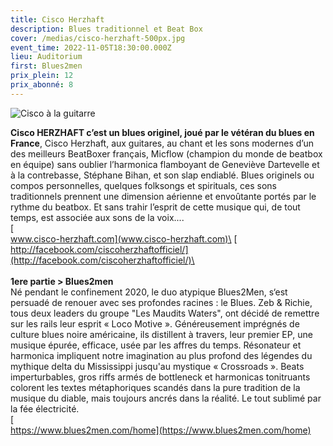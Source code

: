 ```yaml
---
title: Cisco Herzhaft
description: Blues traditionnel et Beat Box
cover: /medias/cisco-herzhaft-500px.jpg
event_time: 2022-11-05T18:30:00.000Z
lieu: Auditorium
first: Blues2men
prix_plein: 12
prix_abonné: 8
---
```

![Cisco à la guitarre](/medias/cisco-herzhaft-500px.jpg "Crédits photo © Noel Doizi")

**Cisco HERZHAFT c’est un blues originel, joué par le vétéran du blues en France**, Cisco Herzhaft, aux guitares, au chant et les sons modernes d’un des meilleurs BeatBoxer français, Micflow (champion du monde de beatbox en équipe) sans oublier l’harmonica flamboyant de Geneviève Dartevelle et à la contrebasse, Stéphane Bihan, et son slap endiablé.
Blues originels ou compos personnelles, quelques folksongs et spirituals, ces sons traditionnels prennent une dimension aérienne et envoûtante portés par le rythme du beatbox. Et sans trahir l’esprit de cette musique qui, de tout temps, est associée aux sons de la voix....\
[\
www.cisco-herzhaft.com](www.cisco-herzhaft.com)\
[\
http://facebook.com/ciscoherzhaftofficiel/](http://facebook.com/ciscoherzhaftofficiel/)\
\
\
**1ere partie > Blues2men**\
Né pendant le confinement 2020, le duo atypique Blues2Men, s‘est persuadé de renouer avec ses profondes racines : le Blues.
Zeb & Richie, tous deux leaders du groupe "Les Maudits Waters", ont décidé de remettre sur les rails leur esprit « Loco Motive ». Généreusement imprégnés de culture blues noire américaine, ils distillent à travers, leur premier EP, une musique épurée, efficace, usée par les affres du temps. Résonateur et harmonica impliquent notre imagination au plus profond des légendes du mythique delta du Mississippi jusqu'au mystique « Crossroads ».
Beats imperturbables, gros riffs armés de bottleneck et harmonicas tonitruants colorent les textes métaphoriques scandés dans la pure tradition de la musique du diable, mais toujours ancrés dans la réalité. Le tout sublimé par la fée électricité.\
[\
https://www.blues2men.com/home](https://www.blues2men.com/home)